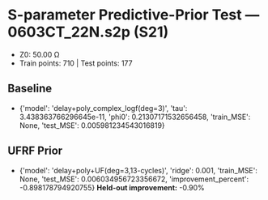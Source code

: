 # S-parameter Predictive-Prior Test — 0603CT_22N.s2p (S21)
- Z0: 50.00 Ω
- Train points: 710  |  Test points: 177

## Baseline
- {'model': 'delay+poly_complex_logf(deg=3)', 'tau': 3.438363766296645e-11, 'phi0': 0.21307171532656458, 'train_MSE': None, 'test_MSE': 0.005981234543016819}

## UFRF Prior
- {'model': 'delay+poly+UF(deg=3,13-cycles)', 'ridge': 0.001, 'train_MSE': None, 'test_MSE': 0.006034956723356672, 'improvement_percent': -0.898178794920755}
**Held-out improvement:** -0.90%